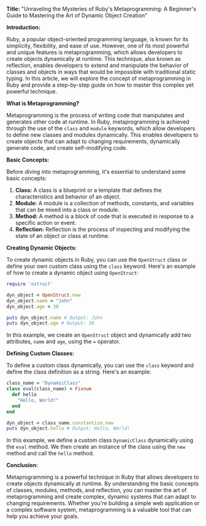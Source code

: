 **Title:** "Unraveling the Mysteries of Ruby's Metaprogramming: A Beginner's Guide to Mastering the Art of Dynamic Object Creation"

**Introduction:**

Ruby, a popular object-oriented programming language, is known for its simplicity, flexibility, and ease of use. However, one of its most powerful and unique features is metaprogramming, which allows developers to create objects dynamically at runtime. This technique, also known as reflection, enables developers to extend and manipulate the behavior of classes and objects in ways that would be impossible with traditional static typing. In this article, we will explore the concept of metaprogramming in Ruby and provide a step-by-step guide on how to master this complex yet powerful technique.

**What is Metaprogramming?**

Metaprogramming is the process of writing code that manipulates and generates other code at runtime. In Ruby, metaprogramming is achieved through the use of the `class` and `module` keywords, which allow developers to define new classes and modules dynamically. This enables developers to create objects that can adapt to changing requirements, dynamically generate code, and create self-modifying code.

**Basic Concepts:**

Before diving into metaprogramming, it's essential to understand some basic concepts:

1. **Class:** A class is a blueprint or a template that defines the characteristics and behavior of an object.
2. **Module:** A module is a collection of methods, constants, and variables that can be mixed into a class or module.
3. **Method:** A method is a block of code that is executed in response to a specific action or event.
4. **Reflection:** Reflection is the process of inspecting and modifying the state of an object or class at runtime.

**Creating Dynamic Objects:**

To create dynamic objects in Ruby, you can use the `OpenStruct` class or define your own custom class using the `class` keyword. Here's an example of how to create a dynamic object using `OpenStruct`:
```ruby
require 'ostruct'

dyn_object = OpenStruct.new
dyn_object.name = "John"
dyn_object.age = 30

puts dyn_object.name # Output: John
puts dyn_object.age # Output: 30
```
In this example, we create an `OpenStruct` object and dynamically add two attributes, `name` and `age`, using the `=` operator.

**Defining Custom Classes:**

To define a custom class dynamically, you can use the `class` keyword and define the class definition as a string. Here's an example:
```ruby
class_name = "DynamicClass"
class eval(class_name) < Fixnum
  def hello
    "Hello, World!"
  end
end

dyn_object = class_name.constantize.new
puts dyn_object.hello # Output: Hello, World!
```
In this example, we define a custom class `DynamicClass` dynamically using the `eval` method. We then create an instance of the class using the `new` method and call the `hello` method.

**Conclusion:**

Metaprogramming is a powerful technique in Ruby that allows developers to create objects dynamically at runtime. By understanding the basic concepts of classes, modules, methods, and reflection, you can master the art of metaprogramming and create complex, dynamic systems that can adapt to changing requirements. Whether you're building a simple web application or a complex software system, metaprogramming is a valuable tool that can help you achieve your goals.